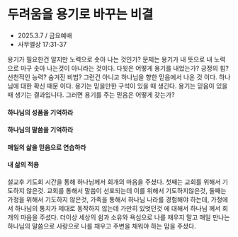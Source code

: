 # 두려움을 용기로 바꾸는 비결
* 2025.3.7 / 금요예배
* 사무엘상 17:31-37

용기가 필요한건 알지만 노력으로 솟아 나는 것인가? 문제는 용기가 내 뜻으로 내 노력으로 마구 솟아 나는것이 아니라는 것이다. 다윗은 어떻게 용기를 내었는가? 긍정의 힘? 선천적인 능력? 숨겨진 비법? 그런건 아니고 하나님을 향한 믿음에서 나온 것 이다. 하나님에 대한 확신 때문 이다. 용기는 믿을만한 구석이 있을 때 생긴다. 용기는 믿음이 있을 때 생기는 결과입니다. 그러면 용기를 주는 믿음은 어떻게 갖는가? 

#### 하나님의 성품을 기억하라


#### 하나님의 말씀을 기억하라


#### 매일의 삶을 믿음으로 연습하라


#### 내 삶의 적용
설교후 기도회 시간을 통해 하나님께서 회개의 마음을 주셨다. 첫째는 교회를 위해서 기도하지 않은것. 교회를 통해서 말씀이 선포되는데 이를 위해서 기도하지않은것, 둘째는 가정을 위해서 기도하지 않은것, 가족을 통해서 하나님 나라를 경험해야 하는데, 가정에서 하나님의 통치가 제대로 동작하지 않는데 가만히 있엇던것 에 대해서 하나님 께서 회개의 마음을 주셨다. 더이상 세상의 쉼과 소유와 욕심으로 나를 채우지 말고 매일 만나는 하나님의 말씀으로 사랑으로 나를 채우고 주변을 채워야 하는 맘을 주셨다. 
